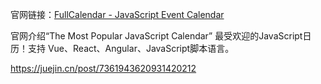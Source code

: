 

官网链接：[FullCalendar - JavaScript Event Calendar](https://fullcalendar.io/)

官网介绍“The Most Popular JavaScript Calendar” 最受欢迎的JavaScript日历！支持 Vue、React、Angular、JavaScript脚本语言。 

https://juejin.cn/post/7361943620931420212






